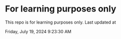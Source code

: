 # For learning purposes only
This repo is for learning purposes only.
Last updated at

Friday, July 19, 2024 9:23:30 AM

